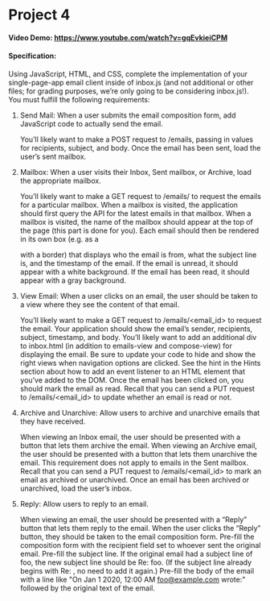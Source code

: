 # Project 4
#### Video Demo: https://www.youtube.com/watch?v=gqEvkieiCPM
#### Specification:

Using JavaScript, HTML, and CSS, complete the implementation of your single-page-app email client inside of inbox.js (and not additional or other files; for grading purposes, we’re only going to be considering inbox.js!). You must fulfill the following requirements:

1. Send Mail: When a user submits the email composition form, add JavaScript code to actually send the email.

    You’ll likely want to make a POST request to /emails, passing in values for recipients, subject, and body.
    Once the email has been sent, load the user’s sent mailbox.

2. Mailbox: When a user visits their Inbox, Sent mailbox, or Archive, load the appropriate mailbox.

    You’ll likely want to make a GET request to /emails/<mailbox> to request the emails for a particular mailbox.
    When a mailbox is visited, the application should first query the API for the latest emails in that mailbox.
    When a mailbox is visited, the name of the mailbox should appear at the top of the page (this part is done for you).
    Each email should then be rendered in its own box (e.g. as a <div> with a border) that displays who the email is from, what the subject line is, and the timestamp of the email.
    If the email is unread, it should appear with a white background. If the email has been read, it should appear with a gray background.

3. View Email: When a user clicks on an email, the user should be taken to a view where they see the content of that email.

    You’ll likely want to make a GET request to /emails/<email_id> to request the email.
    Your application should show the email’s sender, recipients, subject, timestamp, and body.
    You’ll likely want to add an additional div to inbox.html (in addition to emails-view and compose-view) for displaying the email. Be sure to update your code to hide and show the right views when navigation options are clicked.
    See the hint in the Hints section about how to add an event listener to an HTML element that you’ve added to the DOM.
    Once the email has been clicked on, you should mark the email as read. Recall that you can send a PUT request to /emails/<email_id> to update whether an email is read or not.

4. Archive and Unarchive: Allow users to archive and unarchive emails that they have received.

    When viewing an Inbox email, the user should be presented with a button that lets them archive the email. When viewing an Archive email, the user should be presented with a button that lets them unarchive the email. This requirement does not apply to emails in the Sent mailbox.
    Recall that you can send a PUT request to /emails/<email_id> to mark an email as archived or unarchived.
    Once an email has been archived or unarchived, load the user’s inbox.

5. Reply: Allow users to reply to an email.

    When viewing an email, the user should be presented with a “Reply” button that lets them reply to the email.
    When the user clicks the “Reply” button, they should be taken to the email composition form.
    Pre-fill the composition form with the recipient field set to whoever sent the original email.
    Pre-fill the subject line. If the original email had a subject line of foo, the new subject line should be Re: foo. (If the subject line already begins with Re: , no need to add it again.)
    Pre-fill the body of the email with a line like "On Jan 1 2020, 12:00 AM foo@example.com wrote:" followed by the original text of the email.





